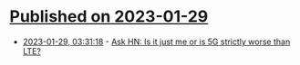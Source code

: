 # [Published on 2023-01-29](index.md)

* [2023-01-29, 03:31:18](https://news.ycombinator.com/item?id=34564590) - [Ask HN: Is it just me or is 5G strictly worse than LTE?](https://news.ycombinator.com/item?id=34564590)
